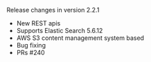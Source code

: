 Release changes in version 2.2.1


- New REST apis
- Supports Elastic Search 5.6.12
- AWS S3 content management system based
- Bug fixing
- PRs
	#240
